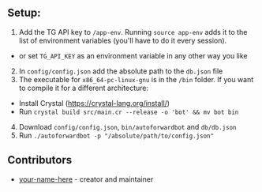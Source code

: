 ## Setup:
1. Add the TG API key to `/app-env`. Running `source app-env` adds it to the list of environment variables (you'll have to do it every session).
- or set `TG_API_KEY` as an environment variable in any other way you like
2. In `config/config.json` add the absolute path to the `db.json` file
3. The executable for `x86_64-pc-linux-gnu` is in the `/bin` folder. If you want to compile it for a different architecture:
- Install Crystal (https://crystal-lang.org/install/)
- Run `crystal build src/main.cr --release -o 'bot' && mv bot bin`
4. Download `config/config.json`, `bin/autoforwardbot` and `db/db.json`
5. Run `./autoforwardbot -p "/absolute/path/to/config.json"`

## Contributors

- [your-name-here](https://github.com/your-github-user) - creator and maintainer

